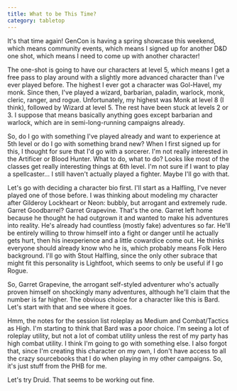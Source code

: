 ```yaml
---
title: What to be This Time?
category: tabletop
---
```

It's that time again! GenCon is having a spring showcase this weekend, which means community events, which means I signed up for another D&D one shot, which means I need to come up with another character!

The one-shot is going to have our characters at level 5, which means I get a free pass to play around with a slightly more advanced character than I've ever played before. The highest I ever got a character was Gol-Havel, my monk. Since then, I've played a wizard, barbarian, paladin, warlock, monk, cleric, ranger, and rogue. Unfortunately, my highest was Monk at level 8 (I think), followed by Wizard at level 5. The rest have been stuck at levels 2 or 3. I suppose that means basically anything goes except barbarian and warlock, which are in semi-long-running campaigns already.

So, do I go with something I've played already and want to experience at 5th level or do I go with something brand new? When I first signed up for this, I thought for sure that I'd go with a sorcerer. I'm not really interested in the Artificer or Blood Hunter. What to do, what to do? Looks like most of the classes get really interesting things at 6th level. I'm not sure if I want to play a spellcaster... I still haven't actually played a fighter. Maybe I'll go with that.

Let's go with deciding a character bio first. I'll start as a Halfling, I've never played one of those before. I was thinking about modeling my character after Gilderoy Lockheart or Neon: bubbly, but arrogant and extremely rude. Garret Goodbarrel? Garret Grapevine. That's the one. Garret left home because he thought he had outgrown it and wanted to make his adventures into reality. He's already had countless (mostly fake) adventures so far. He'll be entirely willing to throw himself into a fight or danger until he actually gets hurt, then his inexperience and a little cowardice come out. He thinks everyone should already know who he is, which probably means Folk Hero background. I'll go with Stout Halfling, since the only other subrace that might fit this personality is Lightfoot, which seems to only be useful if I go Rogue.

So, Garret Grapevine, the arrogant self-styled adventurer who's actually proven himself on shockingly many adventures, although he'll claim that the number is far higher. The obvious choice for a character like this is Bard. Let's start with that and see where it goes.

Hmm, the notes for the session list roleplay as Medium and Combat/Tactics as High. I'm starting to think that Bard was a poor choice. I'm seeing a lot of roleplay utility, but not a lot of combat utility unless the rest of my party has high combat utility. I think I'm going to go with something else. I also forgot that, since I'm creating this character on my own, I don't have access to all the crazy sourcebooks that I do when playing in my other campaigns. So, it's just stuff from the PHB for me.

Let's try Druid. That seems to be working out fine.
